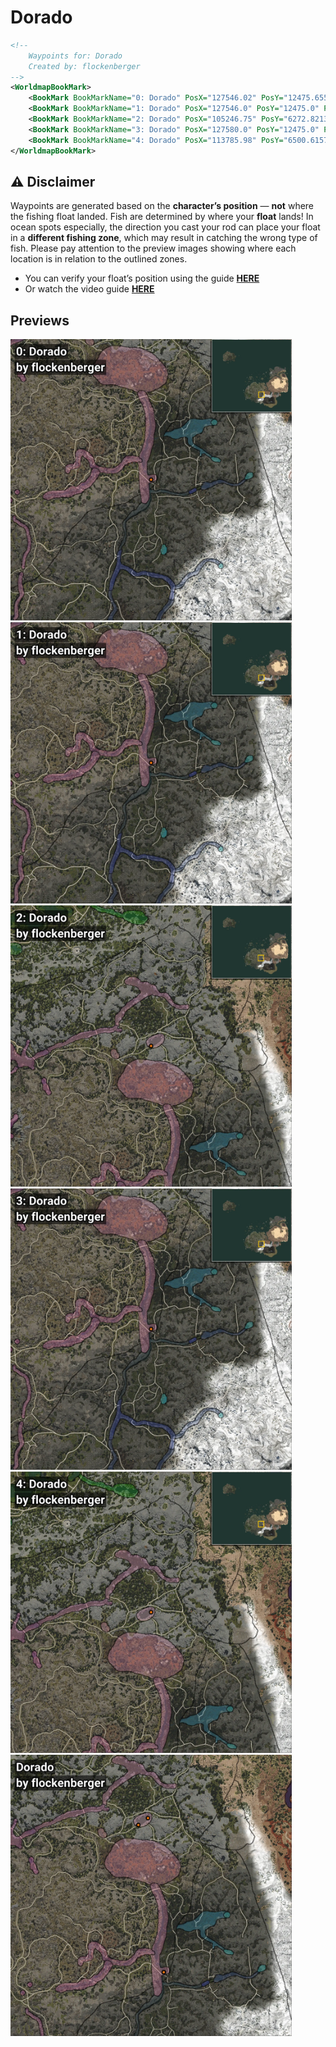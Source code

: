 # Dorado
```xml
<!--
    Waypoints for: Dorado
    Created by: flockenberger
-->
<WorldmapBookMark>
    <BookMark BookMarkName="0: Dorado" PosX="127546.02" PosY="12475.655" PosZ="-377200.06" />
    <BookMark BookMarkName="1: Dorado" PosX="127546.0" PosY="12475.0" PosZ="-377200.0" />
    <BookMark BookMarkName="2: Dorado" PosX="105246.75" PosY="6272.8213" PosZ="-248015.66" />
    <BookMark BookMarkName="3: Dorado" PosX="127580.0" PosY="12475.0" PosZ="-377169.0" />
    <BookMark BookMarkName="4: Dorado" PosX="113785.98" PosY="6500.6157" PosZ="-242142.11" />
</WorldmapBookMark>
```

## ⚠️ Disclaimer
Waypoints are generated based on the __**character’s position**__ — __not__ where the fishing float landed.
Fish are determined by where your **float** lands!
In ocean spots especially, the direction you cast your rod can place your float in a **different fishing zone**, which may result in catching the wrong type of fish.
Please pay attention to the preview images showing where each location is in relation to the outlined zones.

- You can verify your float’s position using the guide [**HERE**](https://flockenberger.github.io/bdo-fish-position/)
- Or watch the video guide [**HERE**](https://youtu.be/t-VXcRoNojk)

## Previews
<img src="./Dorado_0_Preview.webp" width="450"/> <img src="./Dorado_1_Preview.webp" width="450"/> <img src="./Dorado_2_Preview.webp" width="450"/> <img src="./Dorado_3_Preview.webp" width="450"/> <img src="./Dorado_4_Preview.webp" width="450"/> <img src="./Dorado_Preview.webp" width="450"/> 